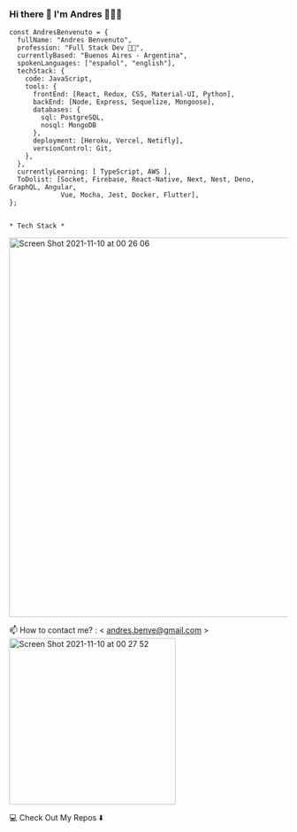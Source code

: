 ### Hi there 👋 I'm Andres 🧑‍💻🚀

    const AndresBenvenuto = {
      fullName: "Andres Benvenuto",
      profession: "Full Stack Dev 🧑‍💻", 
      currentlyBased: "Buenos Aires - Argentina",
      spokenLanguages: ["español", "english"],
      techStack: {
        code: JavaScript,
        tools: {
          frontEnd: [React, Redux, CSS, Material-UI, Python],
          backEnd: [Node, Express, Sequelize, Mongoose],
          databases: {
            sql: PostgreSQL,
            nosql: MongoDB
          },
          deployment: [Heroku, Vercel, Netifly],
          versionControl: Git,
        },
      },
      currentlyLearning: [ TypeScript, AWS ],
      ToDolist: [Socket, Firebase, React-Native, Next, Nest, Deno, GraphQL, Angular, 
                 Vue, Mocha, Jest, Docker, Flutter],
    };
 
 
    * Tech Stack * 
     
 <img width="686" alt="Screen Shot 2021-11-10 at 00 26 06" src="https://user-images.githubusercontent.com/56841920/141044330-e54e2e0e-150e-42a6-9256-b3aefc2fb4c2.png">


    

📫 How to contact me? : < andres.benve@gmail.com >
<img width="301" alt="Screen Shot 2021-11-10 at 00 27 52" src="https://user-images.githubusercontent.com/56841920/141044480-0db4138b-a770-47a8-8b69-44d470eba52d.png">


💻 Check Out My Repos ⬇️

